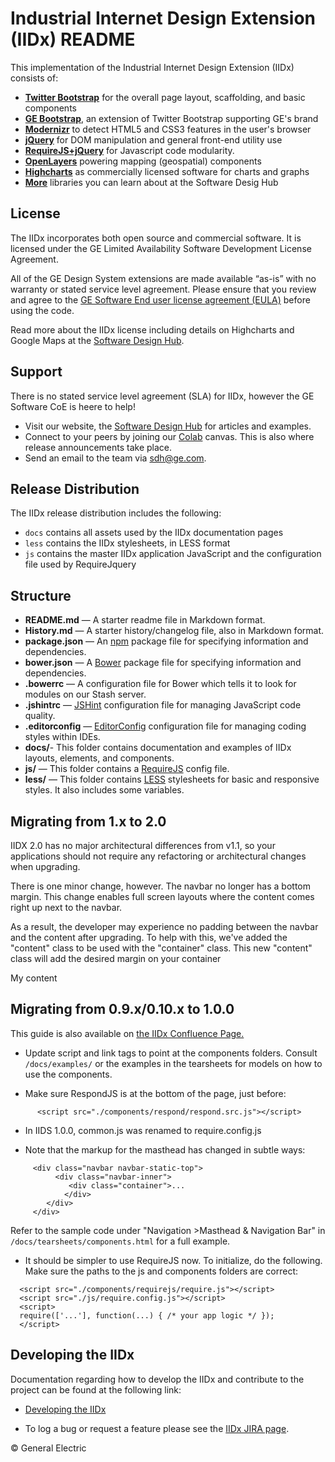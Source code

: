 Industrial Internet Design Extension (IIDx) README
========================================

This implementation of the Industrial Internet Design Extension (IIDx) consists of:

- [**Twitter Bootstrap**](http://twitter.github.com/bootstrap/) for the overall page layout, scaffolding, and basic components
- [**GE Bootstrap**](http://3.39.74.92:7990/projects/DXC/repos/ge-bootstrap), an extension of Twitter Bootstrap supporting GE's brand
- [**Modernizr**](http://modernizr.com/) to detect HTML5 and CSS3 features in the user's browser
- [**jQuery**](http://jquery.com/) for DOM manipulation and general front-end utility use
- [**RequireJS+jQuery**](https://github.com/jrburke/require-jquery) for Javascript code modularity.
- [**OpenLayers**](http://openlayers.org/) powering mapping (geospatial) components
- [**Highcharts**](http://highcharts.com/) as commercially licensed software for charts and graphs
- [**More**](http://gesdh.com/industrial-internet/developer) libraries you can learn about at the Software Desig Hub

License
-------

The IIDx incorporates both open source and commercial software. It is licensed under the GE Limited Availability Software Development License Agreement.

All of the GE Design System extensions are made available “as-is” with no warranty or stated service level agreement. Please ensure that you review and agree to the [GE Software End user license agreement (EULA)](http://gesdh.com/industrial-internet/license
) before using the code.

Read more about the IIDx license including details on Highcharts and Google Maps at the [Software Design Hub](http://gesdh.com/industrial-internet/license
).

Support
-------

There is no stated service level agreement (SLA) for IIDx, however the GE Software CoE is heere to help!

- Visit our website, the [Software Design Hub](http://gesdh.com/industrial-internet) for articles and examples.
- Connect to your peers by joining our [Colab](http://gesdh.com/industrial-internet/community) canvas. This is also where release announcements take place.
- Send an email to the team via <sdh@ge.com>.

Release Distribution
--------------------
The IIDx release distribution includes the following:

- `docs` contains all assets used by the IIDx documentation pages
- `less` contains the IIDx stylesheets, in LESS format
- `js` contains the master IIDx application JavaScript and the configuration file used by RequireJquery

## Structure

- **README.md** — A starter readme file in Markdown format.
- **History.md** — A starter history/changelog file, also in Markdown format.
- **package.json** — An [npm](https://npmjs.org/) package file for specifying information and dependencies.
- **bower.json** — A [Bower](http://bower.io/) package file for specifying information and dependencies.
- **.bowerrc** — A configuration file for Bower which tells it to look for modules on our Stash server.
- **.jshintrc** — [JSHint](http://www.jshint.com/) configuration file for managing JavaScript code quality.
- **.editorconfig** — [EditorConfig](http://editorconfig.org/) configuration file for managing coding styles within IDEs.
- **docs/**- This folder contains documentation and examples of IIDx layouts, elements, and components.
- **js/** — This folder contains a [RequireJS](http://requirejs.org/) config file.
- **less/** — This folder contains [LESS](http://lesscss.org/) stylesheets for basic and responsive styles. It also includes some variables.

## Migrating from 1.x to 2.0

IIDX 2.0 has no major architectural differences from v1.1, so your applications should not require any refactoring or architectural
changes when upgrading.

There is one minor change, however. The navbar no longer has a bottom margin. This change enables full screen layouts where the content
comes right up next to the navbar.

As a result, the developer may experience no padding between the navbar and the content after upgrading. To help with this, we've added the "content" class to be used with the "container" class.
This new "content" class will add the desired margin on your container

<div class="container content">
    My content
</div>

## Migrating from 0.9.x/0.10.x to 1.0.0

This guide is also available on [the IIDx Confluence Page.](https://devcloud.swcoe.ge.com/devspace/pages/viewpage.action?pageId=50172400)

- Update script and link tags to point at the components folders. Consult `/docs/examples/` or the examples in the tearsheets for models on how to use the components.

- Make sure RespondJS is at the bottom of the page, just before</body>:

```
      <script src="./components/respond/respond.src.js"></script>
```

- In IIDS 1.0.0, common.js was renamed to require.config.js

- Note that the markup for the masthead has changed in subtle ways:

```
     <div class="navbar navbar-static-top">
          <div class="navbar-inner">
             <div class="container">...
            </div>
        </div>
     </div>
```

Refer to the sample code under "Navigation >Masthead & Navigation Bar" in `/docs/tearsheets/components.html` for a full example.

- It should be simpler to use RequireJS now. To initialize, do the following. Make sure the paths to the js and components folders are correct:

```
  <script src="./components/requirejs/require.js"></script>
  <script src="./js/require.config.js"></script>
  <script>
  require(['...'], function(...) { /* your app logic */ });
  </script>
```

## Developing the IIDx

Documentation regarding how to develop the IIDx and contribute to the project can be found at the following link:

- [Developing the IIDx](https://devcloud.swcoe.ge.com/devspace/display/IIDS/Developing+the+IIDS)

- To log a bug or request a feature please see the [IIDx JIRA page](https://devcloud.swcoe.ge.com/tracker/browse/IIDS).

© General Electric
